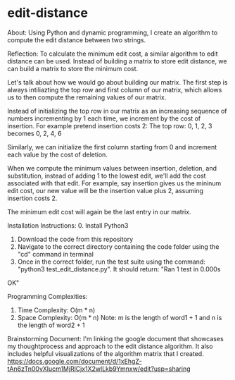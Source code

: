 # edit-distance
About:
Using Python and dynamic programming, I create an algorithm to compute the edit distance between two strings.

Reflection: 
To calculate the minimum edit cost, a similar algorithm to edit distance can be used. Instead of building a matrix to store edit distance, we can build a matrix to store the minimum cost. 

Let's talk about how we would go about building our matrix. The first step is always intiliazting the top row and first column of our matrix, which allows us to then compute the remaining values of our matrix.

Instead of initializing the top row in our matrix as an increasing sequence of numbers incrementing by 1 each time, we increment by the cost of insertion. 
For example pretend insertion costs 2: 
The top row: 0, 1, 2, 3 becomes 0, 2, 4, 6

Similarly, we can initialize the first column starting from 0 and increment each value by the cost of deletion. 

When we compute the minimum values between insertion, deletion, and substitution, instead of adding 1 to the lowest edit, we'll add the cost associated with that edit. For example, say insertion gives us the mininum edit cost, our new value will be the insertion value plus 2, assuming insertion costs 2. 

The minimum edit cost will again be the last entry in our matrix. 

Installation Instructions:
0. Install Python3
1. Download the code from this repository 
2. Navigate to the correct directory containing the code folder using the "cd" command in terminal
3. Once in the correct folder, run the test suite using the command: "python3 test_edit_distance.py". It should return: 
"Ran 1 test in 0.000s

OK"

Programming Complexities:
1. Time Complexity: O(m * n)
2. Space Complexity: O(m * n) 
Note: m is the length of word1 + 1 and n is the length of word2 + 1

Brainstorming Document:
I'm linking the google document that showcases my thoughtprocess and approach to the edit distance algorithm. It also includes helpful visualizations of the algorithm matrix that I created. 
https://docs.google.com/document/d/1xEhgZ-tAn6zTn00vXlucm1MjRlCjx1X2wlLkb9Ymnxw/edit?usp=sharing

